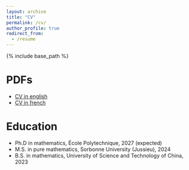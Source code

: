 ```yaml
---
layout: archive
title: "CV"
permalink: /cv/
author_profile: true
redirect_from:
  - /resume
---
```


{% include base_path %}


PDFs
======
* [CV in english](https://xiaoli-cn.github.io/files/CVenglish.pdf)
* [CV in french](https://xiaoli-cn.github.io/files/CVfrench.pdf)

Education
======
* Ph.D in mathematics, École Polytechnique, 2027 (expected)
* M.S. in pure mathematics, Sorbonne University (Jussieu), 2024
* B.S. in mathematics, University of Science and Technology of China, 2023
